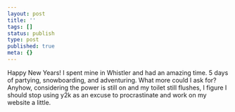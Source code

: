 ```yaml
---
layout: post
title: ''
tags: []
status: publish
type: post
published: true
meta: {}
---
```

Happy New Years!  I spent mine in Whistler and had an amazing time.  5 days of partying, snowboarding, and adventuring. What more could I ask for?  Anyhow, considering the power is still on and my toilet still flushes, I figure I should stop using y2k as an excuse to procrastinate and work on my website a little.
